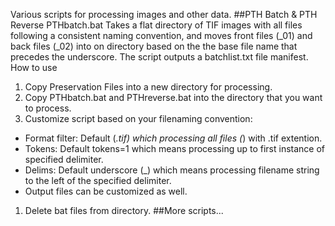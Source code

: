 Various scripts for processing images and other data.
##PTH Batch & PTH Reverse
PTHbatch.bat Takes a flat directory of TIF images with all files following a consistent naming convention, and moves front files (_01) and back files (_02) into on directory based on the the base file name that precedes the underscore. The script outputs a batchlist.txt file manifest.
How to use
1. Copy Preservation Files into a new directory for processing.
1. Copy PTHbatch.bat and PTHreverse.bat into the directory that you want to process.
1. Customize script based on your filenaming convention:
  - Format filter: Default (*.tif) which processing all files (*) with .tif extention.
  - Tokens: Default tokens=1 which means processing up to first instance of specified delimiter.
  - Delims: Default underscore (_) which means processing filename string to the left of the specified delimiter.
  - Output files can be customized as well.
1. Delete bat files from directory.
##More scripts...
